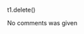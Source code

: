 <!-- Commands used -->
t1.delete()


<!-- Comments gotten from creating a book. -->
No comments was given